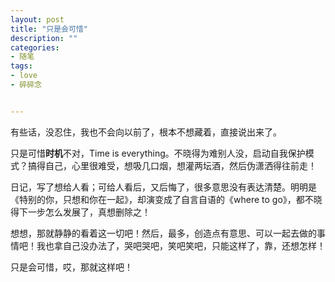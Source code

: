 ```yaml
---
layout: post
title: "只是会可惜"
description: ""
categories:
- 随笔
tags:
- love
- 碎碎念


---
```


有些话，没忍住，我也不会向以前了，根本不想藏着，直接说出来了。

只是可惜**时机**不对，Time is everything。不晓得为难别人没，启动自我保护模式？搞得自己，心里很难受，想吸几口烟，想灌两坛酒，然后伪潇洒得往前走！

日记，写了想给人看；可给人看后，又后悔了，很多意思没有表达清楚。明明是《特别的你，只想和你在一起》，却演变成了自言自语的《where to go》，都不晓得下一步怎么发展了，真想删除之！

想想，那就静静的看着这一切吧！然后，最多，创造点有意思、可以一起去做的事情吧！我也拿自己没办法了，哭吧哭吧，笑吧笑吧，只能这样了，靠，还想怎样！

只是会可惜，哎，那就这样吧！



